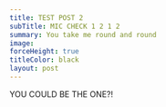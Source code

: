 ```yaml
---
title: TEST POST 2
subTitle: MIC CHECK 1 2 1 2
summary: You take me round and round
image:
forceHeight: true
titleColor: black
layout: post
---
```


YOU COULD BE THE ONE?!